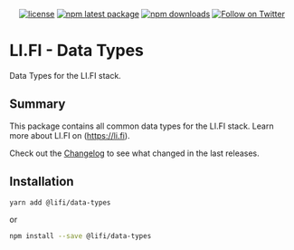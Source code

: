 <div align="center">

[![license](https://img.shields.io/badge/license-Apache%202-blue)](/LICENSE.md)
[![npm latest package](https://img.shields.io/npm/v/@lifi/data-types/latest.svg)](https://www.npmjs.com/package/@lifi/data-types)
[![npm downloads](https://img.shields.io/npm/dm/@lifi/data-types.svg)](https://www.npmjs.com/package/@lifi/data-types)
[![Follow on Twitter](https://img.shields.io/twitter/follow/lifiprotocol.svg?label=follow+LI.FI)](https://twitter.com/lifiprotocol)

</div>

# LI.FI - Data Types

Data Types for the LI.FI stack.

## Summary

This package contains all common data types for the LI.FI stack.
Learn more about LI.FI on (https://li.fi).

Check out the [Changelog](./CHANGELOG.md) to see what changed in the last releases.

## Installation

```bash
yarn add @lifi/data-types
```

or

```bash
npm install --save @lifi/data-types
```
